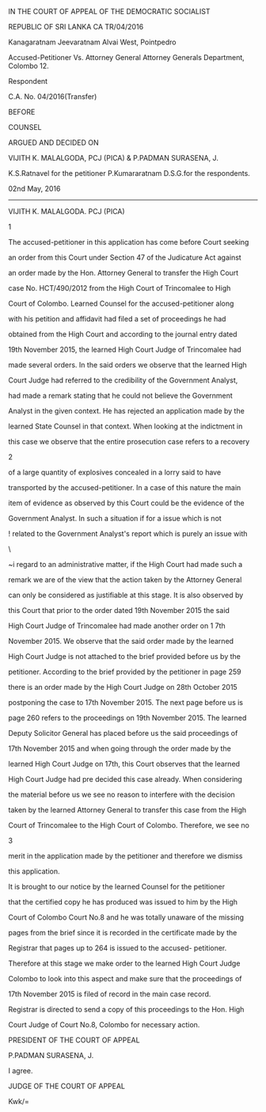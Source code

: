 IN THE COURT OF APPEAL OF THE DEMOCRATIC SOCIALIST

REPUBLIC OF SRI LANKA CA TR/04/2016

Kanagaratnam Jeevaratnam Alvai West, Pointpedro

Accused-Petitioner Vs. Attorney General Attorney Generals Department, Colombo 12.

Respondent

C.A. No. 04/2016(Transfer)

BEFORE

COUNSEL

ARGUED AND DECIDED ON

VIJITH K. MALALGODA, PCJ (PICA) & P.PADMAN SURASENA, J.

K.S.Ratnavel for the petitioner P.Kumararatnam D.S.G.for the respondents.

02nd May, 2016

***********

VIJITH K. MALALGODA. PCJ (PICA)

1

The accused-petitioner in this application has come before Court seeking

an order from this Court under Section 47 of the Judicature Act against

an order made by the Hon. Attorney General to transfer the High Court

case No. HCT/490/2012 from the High Court of Trincomalee to High

Court of Colombo. Learned Counsel for the accused-petitioner along

with his petition and affidavit had filed a set of proceedings he had

obtained from the High Court and according to the journal entry dated

19th November 2015, the learned High Court Judge of Trincomalee had

made several orders. In the said orders we observe that the learned High

Court Judge had referred to the credibility of the Government Analyst,

had made a remark stating that he could not believe the Government

Analyst in the given context. He has rejected an application made by the

learned State Counsel in that context. When looking at the indictment in

this case we observe that the entire prosecution case refers to a recovery

2

of a large quantity of explosives concealed in a lorry said to have

transported by the accused-petitioner. In a case of this nature the main

item of evidence as observed by this Court could be the evidence of the

Government Analyst. In such a situation if for a issue which is not

! related to the Government Analyst's report which is purely an issue with

\

~i regard to an administrative matter, if the High Court had made such a

remark we are of the view that the action taken by the Attorney General

can only be considered as justifiable at this stage. It is also observed by

this Court that prior to the order dated 19th November 2015 the said

High Court Judge of Trincomalee had made another order on 1 7th

November 2015. We observe that the said order made by the learned

High Court Judge is not attached to the brief provided before us by the

petitioner. According to the brief provided by the petitioner in page 259

there is an order made by the High Court Judge on 28th October 2015

postponing the case to 17th November 2015. The next page before us is

page 260 refers to the proceedings on 19th November 2015. The learned

Deputy Solicitor General has placed before us the said proceedings of

17th November 2015 and when going through the order made by the

learned High Court Judge on 17th, this Court observes that the learned

High Court Judge had pre decided this case already. When considering

the material before us we see no reason to interfere with the decision

taken by the learned Attorney General to transfer this case from the High

Court of Trincomalee to the High Court of Colombo. Therefore, we see no

3

merit in the application made by the petitioner and therefore we dismiss

this application.

It is brought to our notice by the learned Counsel for the petitioner

that the certified copy he has produced was issued to him by the High

Court of Colombo Court No.8 and he was totally unaware of the missing

pages from the brief since it is recorded in the certificate made by the

Registrar that pages up to 264 is issued to the accused- petitioner.

Therefore at this stage we make order to the learned High Court Judge

Colombo to look into this aspect and make sure that the proceedings of

17th November 2015 is filed of record in the main case record.

Registrar is directed to send a copy of this proceedings to the Hon. High

Court Judge of Court No.8, Colombo for necessary action.

PRESIDENT OF THE COURT OF APPEAL

P.PADMAN SURASENA, J.

I agree.

JUDGE OF THE COURT OF APPEAL

Kwk/=